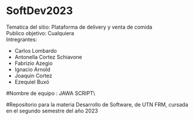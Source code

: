 # SoftDev2023
Tematica del sitio: Plataforma de delivery y venta de comida\
Publico objetivo: Cualquiera\
Intregrantes:
 - Carlos Lombardo
 - Antonella Cortez Schiavone
 - Fabrizio Azegio
 - Ignacio Arnold
 - Joaquin Cortez
 - Ezequiel Buxó
   
#Nombre de equipo : JAWA SCRIPT\

#Repositorio para la materia Desarrollo de Software, de UTN FRM, cursada en el segundo semestre del año 2023
